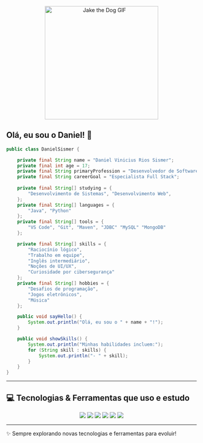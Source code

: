 <p align="center">
  <img src="assets/jake.gif" alt="Jake the Dog GIF" width="300"/>
</p>

## Olá, eu sou o Daniel! 👋

```java
public class DanielSismer {

    private final String name = "Daniel Vinicius Rios Sismer";
    private final int age = 17;
    private final String primaryProfession = "Desenvolvedor de Software";
    private final String careerGoal = "Especialista Full Stack";
    
    private final String[] studying = {
        "Desenvolvimento de Sistemas", "Desenvolvimento Web", 
    };
    private final String[] languages = {
        "Java", "Python"
    };
    private final String[] tools = {
        "VS Code", "Git", "Maven", "JDBC" "MySQL" "MongoDB"
    };

    private final String[] skills = {
        "Raciocínio lógico", 
        "Trabalho em equipe", 
        "Inglês intermediário", 
        "Noções de UI/UX", 
        "Curiosidade por cibersegurança"
    };
    private final String[] hobbies = {
        "Desafios de programação", 
        "Jogos eletrônicos", 
        "Música"
    };

    public void sayHello() {
        System.out.println("Olá, eu sou o " + name + "!");
    }

    public void showSkills() {
        System.out.println("Minhas habilidades incluem:");
        for (String skill : skills) {
            System.out.println("- " + skill);
        }
    }
}
```
---

## 💻 Tecnologias & Ferramentas que uso e estudo

<div align="center">

<img src="https://img.shields.io/badge/GIT-F05032?style=for-the-badge&logo=git&logoColor=white"/>
<img src="https://img.shields.io/badge/Java-007396?style=for-the-badge&logo=java&logoColor=white"/>
<img src="https://img.shields.io/badge/Maven-C71A36?style=for-the-badge&logo=apachemaven&logoColor=white"/>
<img src="https://img.shields.io/badge/MySQL-4479A1?style=for-the-badge&logo=mysql&logoColor=white"/>
<img src="https://img.shields.io/badge/HTML5-E34F26?style=for-the-badge&logo=html5&logoColor=white"/>
<img src="https://img.shields.io/badge/CSS3-1572B6?style=for-the-badge&logo=css3&logoColor=white"/>

</div>

---

✨ Sempre explorando novas tecnologias e ferramentas para evoluir!

